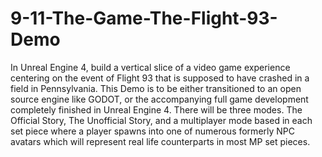 # 9-11-The-Game-The-Flight-93-Demo
In Unreal Engine 4, build a vertical slice of a video game experience centering on the event of Flight 93 that is supposed to have crashed in a field in Pennsylvania.  This Demo is to be either transitioned to an open source engine like GODOT, or the accompanying full game development completely finished in Unreal Engine 4.  There will be three modes.  The Official Story, The Unofficial Story, and a multiplayer mode based in each set piece where a player spawns into one of numerous formerly NPC avatars which will represent real life counterparts in most MP set pieces.
